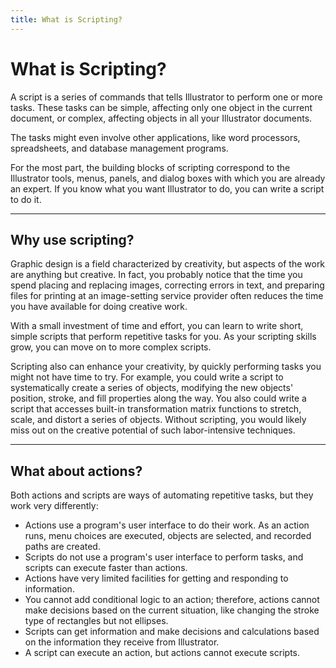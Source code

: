 ```yaml
---
title: What is Scripting?
---
```

# What is Scripting?

A script is a series of commands that tells Illustrator to perform one or more tasks. These tasks can be simple, affecting only one object in the current document, or complex, affecting objects in all your Illustrator documents.

The tasks might even involve other applications, like word processors, spreadsheets, and database management programs.

For the most part, the building blocks of scripting correspond to the Illustrator tools, menus, panels, and dialog boxes with which you are already an expert. If you know what you want Illustrator to do, you can write a script to do it.

---

## Why use scripting?

Graphic design is a field characterized by creativity, but aspects of the work are anything but creative. In fact, you probably notice that the time you spend placing and replacing images, correcting errors in text, and preparing files for printing at an image-setting service provider often reduces the time you have available for doing creative work.

With a small investment of time and effort, you can learn to write short, simple scripts that perform repetitive tasks for you. As your scripting skills grow, you can move on to more complex scripts.

Scripting also can enhance your creativity, by quickly performing tasks you might not have time to try. For example, you could write a script to systematically create a series of objects, modifying the new objects' position, stroke, and fill properties along the way. You also could write a script that accesses built-in transformation matrix functions to stretch, scale, and distort a series of objects. Without scripting, you would likely miss out on the creative potential of such labor-intensive techniques.

---

## What about actions?

Both actions and scripts are ways of automating repetitive tasks, but they work very differently:

- Actions use a program's user interface to do their work. As an action runs, menu choices are executed, objects are selected, and recorded paths are created.
 - Scripts do not use a program's user interface to perform tasks, and scripts can execute faster than actions.
- Actions have very limited facilities for getting and responding to information.
 - You cannot add conditional logic to an action; therefore, actions cannot make decisions based on the current situation, like changing the stroke type of rectangles but not ellipses.
 - Scripts can get information and make decisions and calculations based on the information they receive from Illustrator.
- A script can execute an action, but actions cannot execute scripts.
